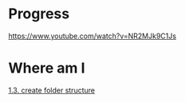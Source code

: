 # Progress

<https://www.youtube.com/watch?v=NR2MJk9C1Js>

# Where am I

[1.3. create folder structure](nodejs-Auth-JWT.md#13-create-folder-structure)
